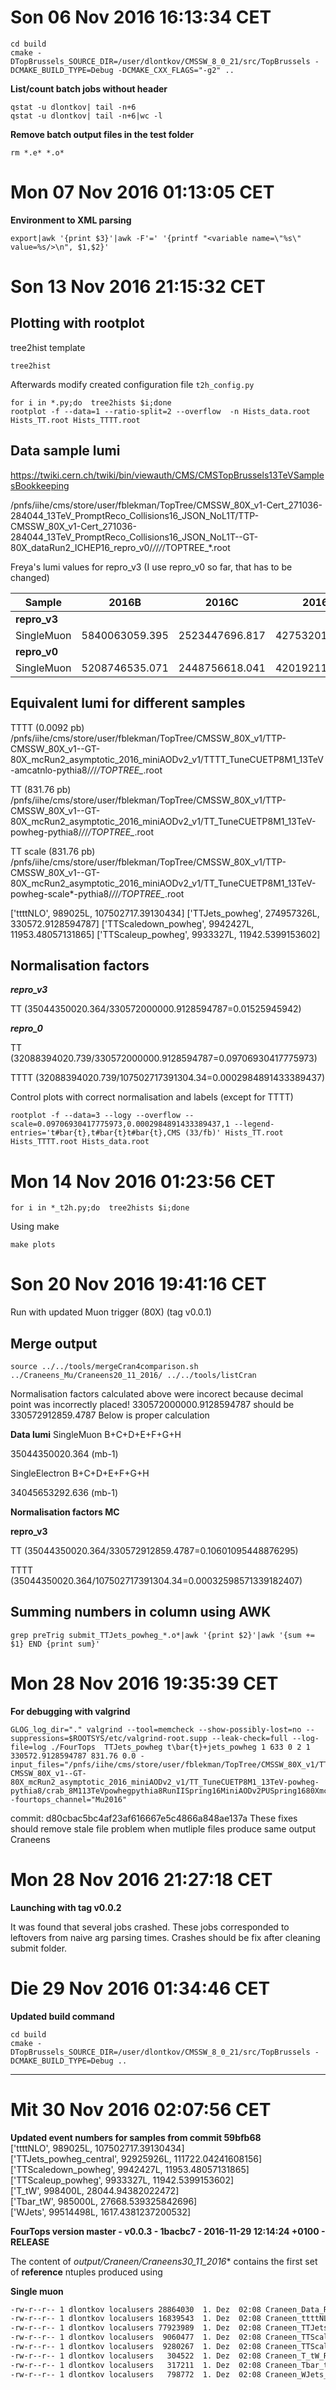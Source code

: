 # Son 06 Nov 2016 16:13:34 CET

```
cd build
cmake -DTopBrussels_SOURCE_DIR=/user/dlontkov/CMSSW_8_0_21/src/TopBrussels -DCMAKE_BUILD_TYPE=Debug -DCMAKE_CXX_FLAGS="-g2" ..
```

**List/count batch jobs without header**

```
qstat -u dlontkov| tail -n+6
qstat -u dlontkov| tail -n+6|wc -l
```
**Remove batch output files in the test folder**
```
rm *.e* *.o*
```


# Mon 07 Nov 2016 01:13:05 CET
**Environment to XML parsing**
```
export|awk '{print $3}'|awk -F'=' '{printf "<variable name=\"%s\" value=%s/>\n", $1,$2}'
```



# Son 13 Nov 2016 21:15:32 CET

## Plotting with rootplot

tree2hist template
```
tree2hist
```
Afterwards modify created configuration file `t2h_config.py`

```
for i in *.py;do  tree2hists $i;done
rootplot -f --data=1 --ratio-split=2 --overflow  -n Hists_data.root Hists_TT.root Hists_TTTT.root
```

## Data sample lumi
https://twiki.cern.ch/twiki/bin/viewauth/CMS/CMSTopBrussels13TeVSamplesBookkeeping

/pnfs/iihe/cms/store/user/fblekman/TopTree/CMSSW_80X_v1-Cert_271036-284044_13TeV_PromptReco_Collisions16_JSON_NoL1T/TTP-CMSSW_80X_v1-Cert_271036-284044_13TeV_PromptReco_Collisions16_JSON_NoL1T--GT-80X_dataRun2_ICHEP16_repro_v0/*/*/*/*/TOPTREE_*.root

Freya's lumi values for repro_v3 (I use repro_v0 so far, that has to be changed)


|Sample|          2016B|           2016C|           2016D|           2016E|           2016F|           2016G|           2016H|           SUM (mb^-1)|
|------|---------------|----------------|----------------|----------------|----------------|----------------|----------------|----------------------|
|**repro_v3**|
|SingleMuon|      5840063059.395|  2523447696.817|  4275320129.305|  3839184008.312|  2898669614.585|  7383952466.412|  8283713045.538| 35044350020.364|
|**repro_v0**|
|SingleMuon|      5208746535.071|  2448756618.041|  4201921158.859|  4049732039.245|  3147822524.876|  7554453625.468|  5476961519.179| 32088394020.739|


## Equivalent lumi for different samples
TTTT (0.0092 pb)
/pnfs/iihe/cms/store/user/fblekman/TopTree/CMSSW_80X_v1/TTP-CMSSW_80X_v1--GT-80X_mcRun2_asymptotic_2016_miniAODv2_v1/TTTT_TuneCUETP8M1_13TeV-amcatnlo-pythia8/*/*/*/TOPTREE_*.root

TT (831.76 pb)
/pnfs/iihe/cms/store/user/fblekman/TopTree/CMSSW_80X_v1/TTP-CMSSW_80X_v1--GT-80X_mcRun2_asymptotic_2016_miniAODv2_v1/TT_TuneCUETP8M1_13TeV-powheg-pythia8/*/*/*/TOPTREE_*.root

TT scale (831.76 pb)
/pnfs/iihe/cms/store/user/fblekman/TopTree/CMSSW_80X_v1/TTP-CMSSW_80X_v1--GT-80X_mcRun2_asymptotic_2016_miniAODv2_v1/TT_TuneCUETP8M1_13TeV-powheg-scale*-pythia8/*/*/*/TOPTREE_*.root

['ttttNLO', 989025L, 107502717.39130434]
['TTJets_powheg', 274957326L, 330572.9128594787]
['TTScaledown_powheg', 9942427L, 11953.48057131865]
['TTScaleup_powheg', 9933327L, 11942.5399153602]


## Normalisation factors
___repro_v3___

TT (35044350020.364/330572000000.9128594787=0.01525945942)

___repro_0___

TT (32088394020.739/330572000000.9128594787=0.09706930417775973)

TTTT (32088394020.739/107502717391304.34=0.0002984891433389437)

Control plots with correct normalisation and labels (except for TTTT)
```
rootplot -f --data=3 --logy --overflow --scale=0.09706930417775973,0.0002984891433389437,1 --legend-entries='t#bar{t},t#bar{t}t#bar{t},CMS (33/fb)' Hists_TT.root Hists_TTTT.root Hists_data.root
```

# Mon 14 Nov 2016 01:23:56 CET
```
for i in *_t2h.py;do  tree2hists $i;done
```

Using make
```
make plots
```


# Son 20 Nov 2016 19:41:16 CET
Run with updated Muon trigger (80X) (tag v0.0.1) 

## Merge output

```
source ../../tools/mergeCran4comparison.sh ../Craneens_Mu/Craneens20_11_2016/ ../../tools/listCran
```

Normalisation factors calculated above were incorect because decimal point was incorrectly placed!
330572000000.9128594787 should be  330572912859.4787
Below is proper calculation

**Data lumi**
SingleMuon B+C+D+E+F+G+H

35044350020.364 (mb-1)

SingleElectron B+C+D+E+F+G+H

34045653292.636 (mb-1)

**Normalisation factors MC**

__repro_v3__

TT (35044350020.364/330572912859.4787=0.10601095448876295)

TTTT (35044350020.364/107502717391304.34=0.00032598571339182407)

## Summing numbers in column using AWK

```
grep preTrig submit_TTJets_powheg_*.o*|awk '{print $2}'|awk '{sum += $1} END {print sum}'
```


# Mon 28 Nov 2016 19:35:39 CET

**For debugging with valgrind**

```
GLOG_log_dir="." valgrind --tool=memcheck --show-possibly-lost=no --suppressions=$ROOTSYS/etc/valgrind-root.supp --leak-check=full --log-file=log ./FourTops  TTJets_powheg t\bar{t}+jets_powheg 1 633 0 2 1 330572.9128594787 831.76 0.0 -input_files="/pnfs/iihe/cms/store/user/fblekman/TopTree/CMSSW_80X_v1/TTP-CMSSW_80X_v1--GT-80X_mcRun2_asymptotic_2016_miniAODv2_v1/TT_TuneCUETP8M1_13TeV-powheg-pythia8/crab_8M113TeVpowhegpythia8RunIISpring16MiniAODv2PUSpring1680XmcRun2asymptotic2016miniAODv2v0ext4v1crab28/161028_095239/0001/TOPTREE_1000.root"   -fourtops_channel="Mu2016"
```

commit: d80cbac5bc4af23af616667e5c4866a848ae137a
These fixes should remove stale file problem when mutliple files produce same output Craneens


# Mon 28 Nov 2016 21:27:18 CET
**Launching with tag v0.0.2**

It was found that several jobs crashed. These jobs corresponded to leftovers from naive arg parsing times. Crashes should be fix after cleaning submit folder.

# Die 29 Nov 2016 01:34:46 CET
**Updated build command**
```
cd build
cmake -DTopBrussels_SOURCE_DIR=/user/dlontkov/CMSSW_8_0_21/src/TopBrussels -DCMAKE_BUILD_TYPE=Debug ..
```

---
# Mit 30 Nov 2016 02:07:56 CET
**Updated event numbers for samples from commit 59bfb68** <br>
['ttttNLO', 989025L, 107502717.39130434] <br>
['TTJets_powheg_central', 92925926L, 111722.04241608156] <br>
['TTScaledown_powheg', 9942427L, 11953.48057131865] <br>
['TTScaleup_powheg', 9933327L, 11942.5399153602] <br>
['T_tW', 998400L, 28044.94382022472] <br>
['Tbar_tW', 985000L, 27668.539325842696] <br>
['WJets', 99514498L, 1617.4381237200532] <br>

**FourTops version master - v0.0.3 - 1bacbc7 - 2016-11-29 12:14:24 +0100 - RELEASE**

The content of **output/Craneen*/Craneens30_11_2016** contains the first set of **reference** ntuples produced using 

**Single muon**
```bash
-rw-r--r-- 1 dlontkov localusers 28864030  1. Dez  02:08 Craneen_Data_Run2_TopTree_Study.root
-rw-r--r-- 1 dlontkov localusers 16839543  1. Dez  02:08 Craneen_ttttNLO_Run2_TopTree_Study.root
-rw-r--r-- 1 dlontkov localusers 77923989  1. Dez  02:08 Craneen_TTJets_powheg_Run2_TopTree_Study.root
-rw-r--r-- 1 dlontkov localusers  9060477  1. Dez  02:08 Craneen_TTScaleup_powheg_Run2_TopTree_Study.root
-rw-r--r-- 1 dlontkov localusers  9280267  1. Dez  02:08 Craneen_TTScaledown_powheg_Run2_TopTree_Study.root
-rw-r--r-- 1 dlontkov localusers   304522  1. Dez  02:08 Craneen_T_tW_Run2_TopTree_Study.root
-rw-r--r-- 1 dlontkov localusers   317211  1. Dez  02:08 Craneen_Tbar_tW_Run2_TopTree_Study.root
-rw-r--r-- 1 dlontkov localusers   798772  1. Dez  02:08 Craneen_WJets_Run2_TopTree_Study.root
```
